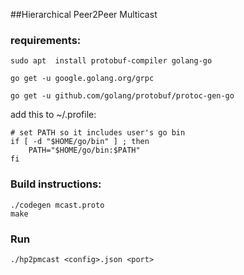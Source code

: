 ##Hierarchical Peer2Peer Multicast

### requirements:
`sudo apt  install protobuf-compiler golang-go`

`go get -u google.golang.org/grpc`

`go get -u github.com/golang/protobuf/protoc-gen-go`

add this to ~/.profile:

    # set PATH so it includes user's go bin
    if [ -d "$HOME/go/bin" ] ; then
        PATH="$HOME/go/bin:$PATH"
    fi



### Build instructions:

    ./codegen mcast.proto
    make

### Run
    ./hp2pmcast <config>.json <port>

